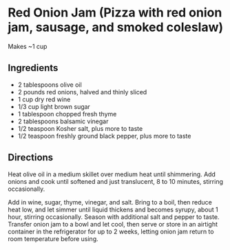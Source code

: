# Red Onion Jam (Pizza with red onion jam, sausage, and smoked coleslaw)

Makes ~1 cup

## **Ingredients**

- 2 tablespoons olive oil 
- 2 pounds red onions, halved and thinly sliced 
- 1 cup dry red wine 
- 1/3 cup light brown sugar 
- 1 tablespoon chopped fresh thyme 
- 2 tablespoons balsamic vinegar 
- 1/2 teaspoon Kosher salt, plus more to taste
- 1/2 teaspoon freshly ground black pepper, plus more to taste

## **Directions**

Heat olive oil in a medium skillet over medium heat until shimmering. Add onions and cook until softened and just translucent, 8 to 10 minutes, stirring occasionally.

Add in wine, sugar, thyme, vinegar, and salt. Bring to a boil, then reduce heat low, and let simmer until liquid thickens and becomes syrupy, about 1 hour, stirring occasionally. Season with additional salt and pepper to taste. Transfer onion jam to a bowl and let cool, then serve or store in an airtight container in the refrigerator for up to 2 weeks, letting onion jam return to room temperature before using.
